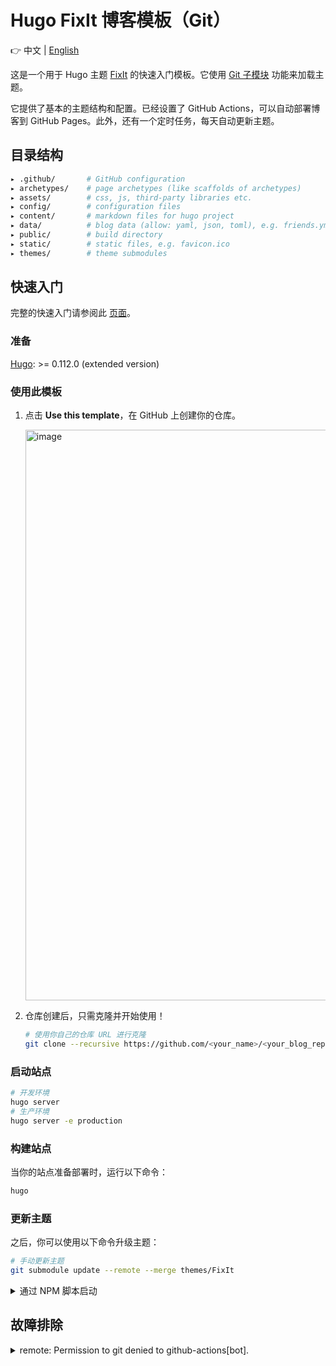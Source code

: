 # Hugo FixIt 博客模板（Git）

👉 中文 | [English](README.en.md)

这是一个用于 Hugo 主题 [FixIt](https://github.com/hugo-fixit/FixIt) 的快速入门模板。它使用 [Git 子模块](https://git-scm.com/book/en/v2/Git-Tools-Submodules) 功能来加载主题。

它提供了基本的主题结构和配置。已经设置了 GitHub Actions，可以自动部署博客到 GitHub Pages。此外，还有一个定时任务，每天自动更新主题。

## 目录结构

```bash
▸ .github/       # GitHub configuration
▸ archetypes/    # page archetypes (like scaffolds of archetypes)
▸ assets/        # css, js, third-party libraries etc.
▸ config/        # configuration files
▸ content/       # markdown files for hugo project
▸ data/          # blog data (allow: yaml, json, toml), e.g. friends.yml
▸ public/        # build directory
▸ static/        # static files, e.g. favicon.ico
▸ themes/        # theme submodules
```

## 快速入门

完整的快速入门请参阅此 [页面](https://fixit.lruihao.cn/documentation/getting-started/)。

### 准备

[Hugo](https://gohugo.io/installation/): >= 0.112.0 (extended version)

### 使用此模板

1. 点击 **Use this template**，在 GitHub 上创建你的仓库。

    <img width="913" alt="image" src="https://github.com/hugo-fixit/hugo-fixit-blog-git/assets/33419593/d5fbd940-3ffd-4750-b1e6-4e87b50b0696">

2. 仓库创建后，只需克隆并开始使用！

    ```bash
    # 使用你自己的仓库 URL 进行克隆
    git clone --recursive https://github.com/<your_name>/<your_blog_repo>.git
    ```

### 启动站点

```bash
# 开发环境
hugo server
# 生产环境
hugo server -e production
```

### 构建站点

当你的站点准备部署时，运行以下命令：

```bash
hugo
```

### 更新主题

之后，你可以使用以下命令升级主题：

```bash
# 手动更新主题
git submodule update --remote --merge themes/FixIt
```

<details>
  <summary>通过 NPM 脚本启动</summary>

  ```bash
  npm install
  # 构建博客
  npm run build
  # 运行带有监视的本地调试服务器
  npm run server
  # 在生产环境中运行本地调试服务器
  npm run server:production
  # 更新主题子模块
  npm run update:theme
  ```

</details>

## 故障排除

<details>
  <summary>remote: Permission to git denied to github-actions[bot].</summary>
  转到 Setting => Actions => General => Workflow permissions => 选中 "Read and write permissions"。
</details>

<!-- 该项目是使用 [hugo-fixit-blog-git](https://github.com/hugo-fixit/hugo-fixit-blog-git) 生成的。有关原始结构的文档可以在 [这里](https://github.com/hugo-fixit/hugo-fixit-blog-git#directory-structure) 找到。 -->
